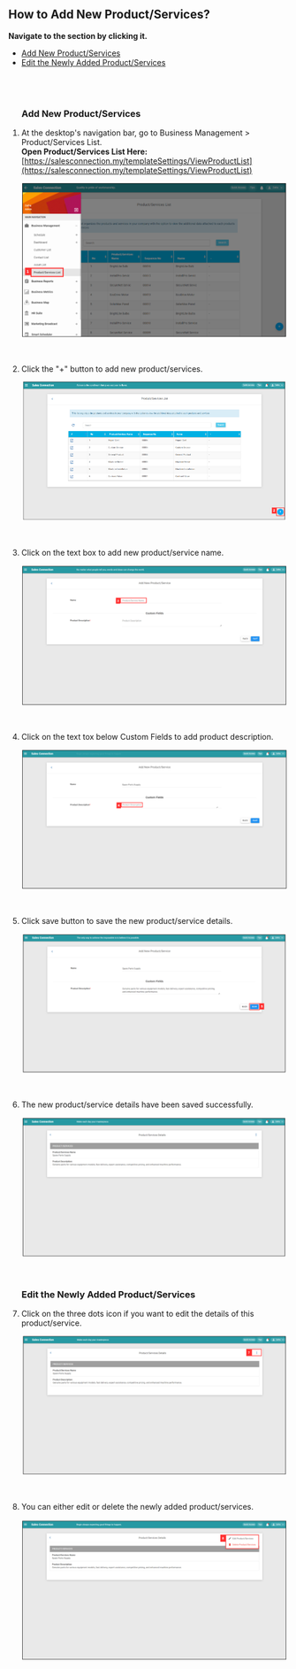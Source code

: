 ## How to Add New Product/Services?

**Navigate to the section by clicking it.**<br>

- [Add New Product/Services](#section1)<br>
- [Edit the Newly Added Product/Services](#section2)<br>
<br><br><br>
 <a id="section1"></a>
   ### Add New Product/Services

1. At the desktop's navigation bar, go to Business Management > Product/Services List.<br>
   **Open Product/Services List Here:** [https://salesconnection.my/templateSettings/ViewProductList](https://salesconnection.my/templateSettings/ViewProductList)<br>

   <p align="center">
     <img src="img2/Product_Services_List_Step_1.png" alt="Product/Services List Step 1">
   </p>
   <br>

2. Click the "+" button to add new product/services.

   <p align="center">
     <img src="img2/Add_New_Product_Services_List_Step_2.png" alt="Add New Product/Services List Step 2">
   </p>
   <br>

3. Click on the text box to add new product/service name.

   <p align="center">
     <img src="img2/Add_New_Product_Services_List_Step_3.png" alt="Add New Product/Services List Step 3">
   </p>
   <br>

4. Click on the text tox below Custom Fields to add product description.

   <p align="center">
     <img src="img2/Add_New_Product_Services_List_Step_4.png" alt="Add New Product/Services List Step 4">
   </p>
   <br>

5. Click save button to save the new product/service details.

   <p align="center">
     <img src="img2/Add_New_Product_Services_List_Step_5.png" alt="Add New Product/Services List Step 5">
   </p>
   <br>

6. The new product/service details have been saved successfully.

   <p align="center">
     <img src="img2/Add_New_Product_Services_List_Step_6.png" alt="Add New Product/Services List Step 6">
   </p>
   <br>

   <a id="section2"></a>

   ### Edit the Newly Added Product/Services

7. Click on the three dots icon if you want to edit the details of this product/service.

   <p align="center">
     <img src="img2/Add_New_Product_Services_List_Step_7.png" alt="Add New Product/Services List Step 7">
   </p>
   <br>

8. You can either edit or delete the newly added product/services.

   <p align="center">
     <img src="img2/Add_New_Product_Services_List_Step_8.png" alt="Add New Product/Services List Step 8">
   </p>
   <br>
